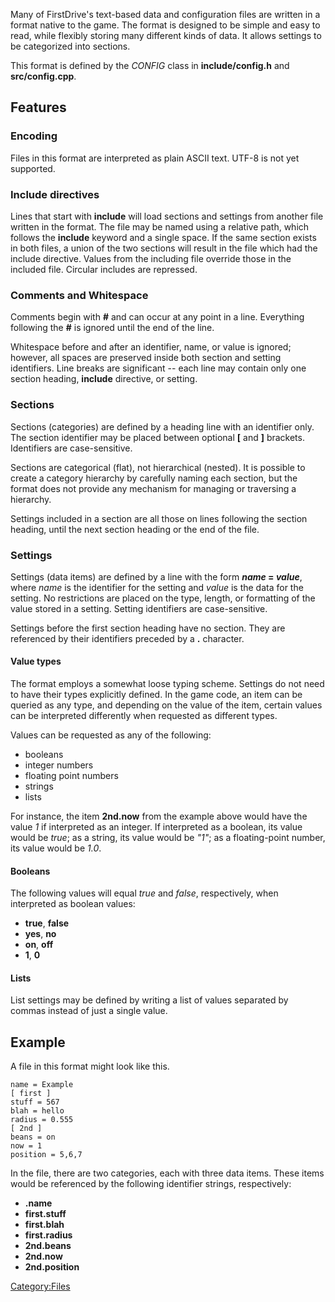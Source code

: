 Many of FirstDrive's text-based data and configuration files are written in a format native to the game. The format is designed to be simple and easy to read, while flexibly storing many different kinds of data. It allows settings to be categorized into sections.

This format is defined by the *CONFIG* class in **include/config.h** and **src/config.cpp**.

Features
--------

### Encoding

Files in this format are interpreted as plain ASCII text. UTF-8 is not yet supported.

### Include directives

Lines that start with **include** will load sections and settings from another file written in the format. The file may be named using a relative path, which follows the **include** keyword and a single space. If the same section exists in both files, a union of the two sections will result in the file which had the include directive. Values from the including file override those in the included file. Circular includes are repressed.

### Comments and Whitespace

Comments begin with **\#** and can occur at any point in a line. Everything following the **\#** is ignored until the end of the line.

Whitespace before and after an identifier, name, or value is ignored; however, all spaces are preserved inside both section and setting identifiers. Line breaks are significant -- each line may contain only one section heading, **include** directive, or setting.

### Sections

Sections (categories) are defined by a heading line with an identifier only. The section identifier may be placed between optional **\[** and **\]** brackets. Identifiers are case-sensitive.

Sections are categorical (flat), not hierarchical (nested). It is possible to create a category hierarchy by carefully naming each section, but the format does not provide any mechanism for managing or traversing a hierarchy.

Settings included in a section are all those on lines following the section heading, until the next section heading or the end of the file.

### Settings

Settings (data items) are defined by a line with the form ***name* = *value***, where *name* is the identifier for the setting and *value* is the data for the setting. No restrictions are placed on the type, length, or formatting of the value stored in a setting. Setting identifiers are case-sensitive.

Settings before the first section heading have no section. They are referenced by their identifiers preceded by a **.** character.

#### Value types

The format employs a somewhat loose typing scheme. Settings do not need to have their types explicitly defined. In the game code, an item can be queried as any type, and depending on the value of the item, certain values can be interpreted differently when requested as different types.

Values can be requested as any of the following:

-   booleans
-   integer numbers
-   floating point numbers
-   strings
-   lists

For instance, the item **2nd.now** from the example above would have the value *1* if interpreted as an integer. If interpreted as a boolean, its value would be *true*; as a string, its value would be *"1"*; as a floating-point number, its value would be *1.0*.

#### Booleans

The following values will equal *true* and *false*, respectively, when interpreted as boolean values:

-   **true**, **false**
-   **yes**, **no**
-   **on**, **off**
-   **1**, **0**

#### Lists

List settings may be defined by writing a list of values separated by commas instead of just a single value.

Example
-------

A file in this format might look like this.

    name = Example
    [ first ]
    stuff = 567
    blah = hello
    radius = 0.555
    [ 2nd ]
    beans = on
    now = 1
    position = 5,6,7

In the file, there are two categories, each with three data items. These items would be referenced by the following identifier strings, respectively:

-   **.name**
-   **first.stuff**
-   **first.blah**
-   **first.radius**
-   **2nd.beans**
-   **2nd.now**
-   **2nd.position**

<Category:Files>
